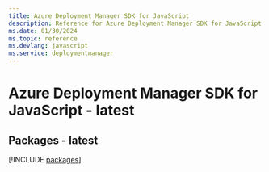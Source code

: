```yaml
---
title: Azure Deployment Manager SDK for JavaScript
description: Reference for Azure Deployment Manager SDK for JavaScript
ms.date: 01/30/2024
ms.topic: reference
ms.devlang: javascript
ms.service: deploymentmanager
---
```

# Azure Deployment Manager SDK for JavaScript - latest
## Packages - latest
[!INCLUDE [packages](deployment-manager-index.md)]